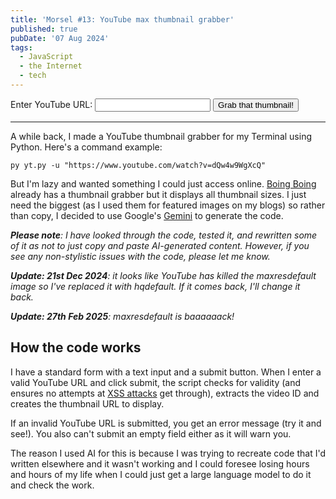 ```yaml
---
title: 'Morsel #13: YouTube max thumbnail grabber'
published: true
pubDate: '07 Aug 2024'
tags:
  - JavaScript
  - the Internet
  - tech
---
```


<form id="youtube-form">
    <label for="youtube-url">Enter YouTube URL:</label>
    <input type="text" id="youtube-url" name="youtube-url" required>
    <button type="submit">Grab that thumbnail!</button>
</form>

<div id="thumbnail-container"></div>

---

A while back, I made a YouTube thumbnail grabber for my Terminal using Python. Here's a command example:

`py yt.py -u "https://www.youtube.com/watch?v=dQw4w9WgXcQ"`

But I'm lazy and wanted something I could just access online. [Boing Boing](https://boingboing.net/features/getthumbs) already has a thumbnail grabber but it displays all thumbnail sizes. I just need the biggest (as I used them for featured images on my blogs) so rather than copy, I decided to use Google's [Gemini](https://gemini.google.com/) to generate the code.

_**Please note**: I have looked through the code, tested it, and rewritten some of it as not to just copy and paste AI-generated content. However, if you see any non-stylistic issues with the code, please let me know._

_**Update: 21st Dec 2024**: it looks like YouTube has killed the maxresdefault image so I've replaced it with hqdefault. If it comes back, I'll change it back._

_**Update: 27th Feb 2025**: maxresdefault is baaaaaack!_

## How the code works

I have a standard form with a text input and a submit button. When I enter a valid YouTube URL and click submit, the script checks for validity (and ensures no attempts at [XSS attacks](https://owasp.org/www-community/attacks/xss/) get through), extracts the video ID and creates the thumbnail URL to display.

If an invalid YouTube URL is submitted, you get an error message (try it and see!). You also can't submit an empty field either as it will warn you.

The reason I used AI for this is because I was trying to recreate code that I'd written elsewhere and it wasn't working and I could foresee losing hours and hours of my life when I could just get a large language model to do it and check the work.

<script>
        const form = document.querySelector('#youtube-form');
        const thumbnailContainer = document.querySelector('#thumbnail-container');
        form.addEventListener('submit', (e) => {
            e.preventDefault();
            const youtubeUrl = document.querySelector('#youtube-url').value;
            const videoId = extractVideoId(youtubeUrl);
            if (videoId) {
                generateThumbnail(videoId);
            } else {
                document.querySelector('#thumbnail-container').innerHTML = 'Invalid URL, try again! :(';
            }
        });

        function extractVideoId(url) {
            const regex = /^(?:https?:\/\/)?(?:www\.)?(?:youtube\.com\/(?:watch\?v=|embed\/)|youtu\.be\/)([a-zA-Z0-9_-]{11})/;
            const match = url.match(regex);
            return match ? match[1] : null;
        }

        function generateThumbnail(videoId) {
            const thumbnailUrl = `https://img.youtube.com/vi/${videoId}/maxresdefault.jpg`;

            const img = document.createElement('img');

            img.src = thumbnailUrl;

            thumbnailContainer.innerHTML = '';
            thumbnailContainer.appendChild(img);
        }
    </script>

<style>
    #thumbnail-container {
        margin: 1rem 0;
        font-size: 2rem;
        font-weight: 700;
    }
</style>